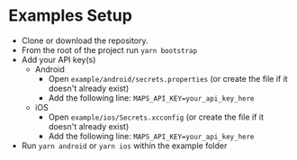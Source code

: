 # Examples Setup

- Clone or download the repository.
- From the root of the project run `yarn bootstrap`
- Add your API key(s)
  - Android
    - Open `example/android/secrets.properties` (or create the file if it doesn't already exist)
    - Add the following line: `MAPS_API_KEY=your_api_key_here`
  - iOS
    - Open `example/ios/Secrets.xcconfig` (or create the file if it doesn't already exist)
    - Add the following line: `MAPS_API_KEY=your_api_key_here`
- Run `yarn android` or `yarn ios` within the example folder
